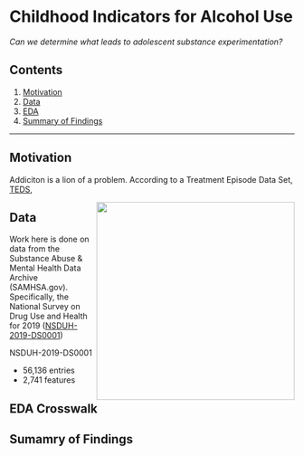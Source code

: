 # Childhood Indicators for Alcohol Use

*Can we determine what leads to adolescent substance experimentation?*

## Contents
 
1. [Motivation](#Motivation)
1. [Data](#Data)
1. [EDA](#EDA)
1. [Summary of Findings](#Summary)

-------

## <a name="Motivation">Motivation</a>

Addiciton is a lion of a problem. According to a Treatment Episode Data Set, [TEDS](https://www.samhsa.gov/data/sites/default/files/WebFiles_TEDS_SR142_AgeatInit_07-10-14/TEDS-SR142-AgeatInit-2014.pdf), 


<img align="right" width=350 src="https://www.samhsa.gov/data/sites/default/files/WebFiles_TEDS_SR142_AgeatInit_07-10-14/TEDS-SR142-AgeatInit-2014-fig3.jpg">


## <a name="Data">Data</a>

Work here is done on data from the Substance Abuse & Mental Health Data Archive (SAMHSA.gov). Specifically, the National Survey on Drug Use and Health for 2019 ([NSDUH-2019-DS0001](https://www.datafiles.samhsa.gov/study-dataset/national-survey-drug-use-and-health-2019-nsduh-2019-ds0001-nid19016))

NSDUH-2019-DS0001
* 56,136 entries
* 2,741 features




## <a name="EDA">EDA Crosswalk</a>



## <a name="Summary">Sumamry of Findings</a>

